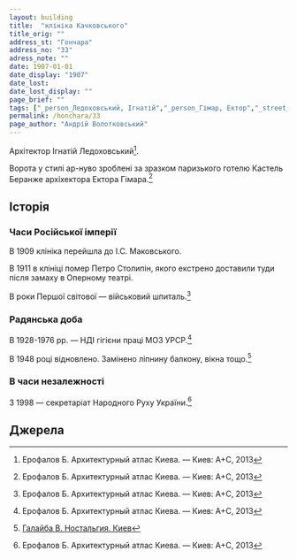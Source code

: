 ```yaml
---
layout: building
title:  "клініка Качковського"
title_orig: ""
address_st: "Гончара"
address_no: "33"
adress_note: ""
date: 1907-01-01
date_display: "1907"
date_lost:
date_lost_display: ""
page_brief: ""
tags: ["_person_Ледоховський, Ігнатій","_person_Гімар, Ектор","_street_Гончара","_loc_Центр міста","_era_1910-ті"]
permalink: /honchara/33
page_author: "Андрій Волотковський"
---
```

Архітектор Ігнатій Ледоховський[^1].

Ворота у стилі ар-нуво зроблені за зразком паризького готелю Кастель Беранже архіхектора Ектора Гімара.[^1]

## Історія

### Часи Російської імперії

В 1909 клініка перейшла до І.С. Маковського.

В 1911 в клініці помер Петро Столипін, якого екстрено доставили туди після замаху в Оперному театрі.

В роки Першої світової — військовий шпиталь.[^1]

### Радянська доба

В 1928-1976 рр. — НДІ гігієни праці МОЗ УРСР.[^1]

В 1948 році відновлено. Замінено ліпнину балкону, вікна тощо.[^2]

### В часи незалежності

З 1998 — секретаріат Народного Руху України.[^1]


## Джерела
[^1]: Ерофалов Б. Архитектурный атлас Киева. — Киев: А+С, 2013
[^2]: [Галайба В. Ностальгия. Киев](http://142.93.225.226/gonch/index.html?x=85&y=128)  